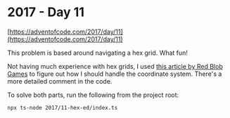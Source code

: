 # 2017 - Day 11

[https://adventofcode.com/2017/day/11](https://adventofcode.com/2017/day/11)

This problem is based around navigating a hex grid. What fun!

Not having much experience with hex grids, I used
[this article by Red Blob Games](https://www.redblobgames.com/grids/hexagons/)
to figure out how I should handle the coordinate system. There's a more detailed
comment in the code.

To solve both parts, run the following from the project root:

```sh
npx ts-node 2017/11-hex-ed/index.ts
```
